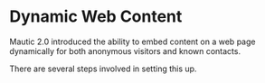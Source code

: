 # Dynamic Web Content

Mautic 2.0 introduced the ability to embed content on a web page dynamically for both anonymous visitors and known contacts.

There are several steps involved in setting this up.


